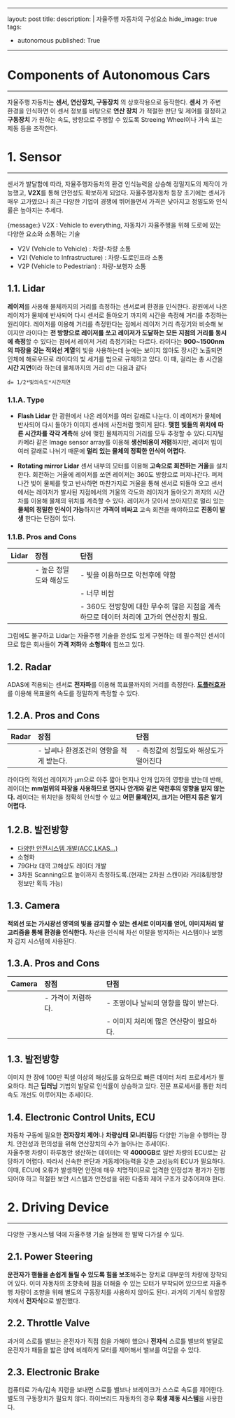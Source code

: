 
---
layout: post
title: 
description: |
  자율주행 자동차의 구성요소
hide_image: true
tags:
  - autonomous
published: True
---

# Components of Autonomous Cars
* * *
자율주행 자동차는 **센서, 연산장치, 구동장치** 의 상호작용으로 동작한다. 
**센서** 가 주변 환경을 인식하면 이 센서 정보를 바탕으로 **연산 장치** 가 적절한 판단 및 제어를 결정하고 
**구동장치** 가 원하는 속도, 방향으로 주행할 수 있도록 Streeing Wheel이나 가속 또는 제동 등을 조작한다.


# 1. Sensor
* * *
센서가 발달함에 따라, 자율주행자동차의 환경 인식능력을 상승해 정밀지도의 제작이 가능했고, 
**V2X**를 통해 안전성도 확보하게 되었다. 자율주행자동차 등장 초기에는 센서가 매우 고가였으나 최근 다양한 기업이 경쟁에 뛰어들면서 
가격은 낮아지고 정밀도와 인식률은 높아지는 추세다.

{message:}
V2X : Vehicle to everything, 자동차가 자율주행을 위해 도로에 있는 다양한 요소와 소통하는 기술 
- V2V (Vehicle to Vehicle) : 차량-차량 소통
- V2I (Vehicle to Infrastructure) : 차량-도로인프라 소통
- V2P (Vehicle to Pedestrian) : 차량-보행자 소통

## 1.1. Lidar
**레이저**를 사용해 물체까지의 거리를 측정하는 센서로써 환경을 인식한다. 광원에서 나온 레이저가 물체에 반사되어 다시 센서로 돌아오기 
까지의 시간을 측정해 거리를 추정하는 원리이다. 레이저를 이용해 거리를 측정한다는 점에서 레이저 거리 측정기와 비슷해 보이지만 
라이다는 **전 방향으로 레이저를 쏘고 레이저가 도달하는 모든 지점의 거리를 동시에 측정**할 수 있다는 점에서 레이저 거리 측정기와는 
다르다. 라이다는 **900~1500nm 의 파장을 갖는 적외선 계열**의 빛을 사용하는데 눈에는 보이지 않아도 장시간 노출되면 인체에 해로우므로 
라이다의 빛 세기를 법으로 규제하고 있다. 이 때, 걸리는 총 시간을 **시간 지연**이라 하는데 물체까지의 거리 d는 다음과 같다
 
```
d= 1/2*빛의속도*시간지연
```

### 1.1.A. Type
- **Flash Lidar** 한 광원에서 나온 레이저를 여러 갈래로 나눈다. 이 레이저가 물체에 반사되어 다시 돌아가 이미지 센서에 사진처럼 
맺히게 된다. **맺힌 빛들의 위치에 따른 시간차를 각각 계측**해 상에 맺힌 물체까지의 거리를 모두 추정할 수 있다.디지털 카메라 같은
Image sensor array를 이용해 **생산비용이 저렴**하지만, 레이저 빔이 여러 갈래로 나뉘기 때문에 **멀리 있는 물체의 정확한 인식이 
어렵다.**

- **Rotating mirror Lidar** 센서 내부의 모터를 이용해 **고속으로 회전하는 거울**을 설치한다. 회전하는 거울에 레이저를 쏘면 
레이저는 360도 방향으로 퍼져나간다. 퍼져나간 빛이 물체를 맞고 반사하면 마찬가지로 거울을 통해 센서로 되돌아 오고 센서에서는 레이저가 
발사된 지점에서의 거울의 각도와 레이저가 돌아오기 까지의 시간차를 이용해 물체의 위치를 계측할 수 있다. 
레이저가 모아서 쏘아지므로 멀리 있는 **물체의 정밀한 인식이 가능**하지만 **가격이 비싸고** 고속 회전을 해야하므로 **진동이 발생**
한다는 단점이 있다.


### 1.1.B. Pros and Cons
  |Lidar|장점|단점|
  |:----|:---|:---|
  |     |- 높은 정밀도와 해상도|- 빛을 이용하므로 악천후에 약함|
  |     |                      |- 너무 비쌈|
  |     |                      |- 360도 전방향에 대한 무수히 많은 지점을 계측하므로 데이터 처리에 고가의 연산장치 필요.|
  
  그럼에도 불구하고 Lidar는 자율주행 기술을 완성도 있게 구현하는 데 필수적인 센서이므로 많은 회사들이 **가격 저하**와 **소형화**에 힘쓰고 있다.
  
  
## 1.2. Radar
ADAS에 적용되는 센서로 **전자파**를 이용해 목표물까지의 거리를 측정한다. 
[**도플러효과**](https://udayeon.github.io/2021/07/06/structure/#doppler-effect)를 이용해 목표물의 속도를 정밀하게 
측정할 수 있다. 

## 1.2.A. Pros and Cons
|Radar|장점|단점|
|:----|:---|:---|
|	  |- 날씨나 환경조건의 영향을 적게 받는다.|- 측정값의 정밀도와 해상도가 떨어진다|

라이다의 적외선 레이저가 μm으로 아주 짧아 먼지나 안개 입자의 영향을 받는데 반해, 
레이더는 **mm범위의 파장을 사용하므로 먼지나 안개와 같은 악천후의 영향을 받지 않는다.** 
레이더는 위치만을 정확히 인식할 수 있고 **어떤 물체인지, 크기는 어떤지 등은 알기 어렵다.**


## 1.2.B. 발전방향
- [다양한 안전시스템 개발(ACC,LKAS...)](https://udayeon.github.io/2021/07/05/About-AV/#advanced-driver-assistance-system-adas)
- 소형화 
- 79GHz 대역 고해상도 레이더 개발
- 3차원 Scanning으로 높이까지 측정하도록.(현재는 2차원 스캔이라 거리&횡방향 정보만 획득 가능)

## 1.3. Camera
**적외선 또는 가시광선 영역의 빛을 감지할 수 있는 센서로 이미지를 얻어, 이미지처리 알고리즘을 통해 환경을 인식한다.** 
차선을 인식해 차선 이탈을 방지하는 시스템이나 보행자 감지 시스템에 사용된다.

## 1.3.A. Pros and Cons
|Camera|장점|단점|
|:-----|:---|:---|
|	   |- 가격이 저렴하다.|- 조명이나 날씨의 영향을 많이 받는다.|
|	   |				  |- 이미지 처리에 많은 연산량이 필요하다.|

## 1.3. **발전방향**
이미지 한 장에 100만 픽샐 이상의 해상도를 요하므로 빠른 데이터 처리 프로세서가 필요하다. 최근 **딥러닝** 기법의 발달로 인식률이 
상승하고 있다. 전문 프로세서를 통한 처리속도 개선도 이루어지는 추세이다.


## 1.4. Electronic Control Units, ECU
자동차 구동에 필요한 **전자장치 제어**나 **차량상태 모니터링**등 다양한 기능을 수행하는 장치.
안전성과 편의성을 위해 연산장치의 수가 늘어나는 추세이다.   
자율주행 차량이 하루동안 생산하는 데이터는 약 **4000GB**로 일반 차량의 ECU로는 감당하기 어렵다. 따라서 신속한 판단과 거동제어능력을
갖춘 고성능의 ECU가 필요하다. 이때, ECU에 오류가 발생하면 안전에 매우 치명적이므로 엄격한 안정성과 평가가 진행 되어야 하고 적절한 
보안 시스템과 안전성을 위한 다중화 제어 구조가 갖추어져야 한다. 

# 2. Driving Device
* * *
다양한 구동시스템 덕에 자율주행 기술 실현에 한 발짝 다가설 수 있다. 

## 2.1. Power Steering
**운전자가 핸들을 손쉽게 돌릴 수 있도록 힘을 보조**해주는 장치로 대부분의 차량에 장착되어 있다. 이미 자동차의 조향축에 힘을 더해줄 수 
있는 모터가 부착되어 있으므로 자율주행 차량이 조향을 위해 별도의 구동장치를 사용하지 않아도 된다. 과거의 기계식 유압장치에서 
**전자식**으로 발전했다.

## 2.2. Throttle Valve
과거의 스로틀 밸브는 운전자가 직접 힘을 가해야 했으나 **전자식** 스로틀 밸브의 발달로 운전자가 패들을 밟은 양에 비례하게 모터를 
제어해서 밸브를 여닫을 수 있다.

## 2.3. Electronic Brake
컴퓨터로 가속/감속 지령을 보내면 스로틀 밸브나 브레이크가 스스로 속도를 제어한다. 별도의 구동장치가 필요치 않다. 
하이브리드 자동차의 경우 **회생 제동 시스템**을 사용한다.


